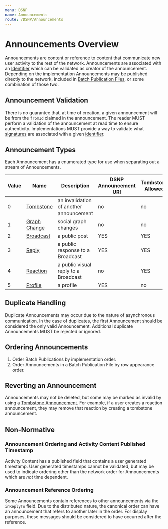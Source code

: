 ```yaml
---
menu: DSNP
name: Announcements
route: /DSNP/Announcements
---
```


# Announcements Overview

Announcements are content or reference to content that communicate new user activity to the rest of the network.
Announcements are associated with an [Identifier](/DSNP/Identifiers) which can be validated as creator of the announcement.
Depending on the implementation Announcements may be published directly to the network, included in [Batch Publication Files](/DSNP/BatchPublications), or some combination of those two.

## Announcement Validation

There is no guarantee that, at time of creation, a given announcement will be from the `fromId` claimed in the announcement.
The reader MUST perform a validation of the announcement at read time to ensure authenticity.
Implementations MUST provide a way to validate what [signatures](/DSNP/Signatures) are associated with a given [identifier](/DSNP/Identifiers).

## Announcement Types

Each Announcement has a enumerated type for use when separating out a stream of Announcements.

| Value | Name | Description | DSNP Announcement URI | Tombstone Allowed |
|------ | ---- | ----------- | --------------------- | ----------------- |
| 0 | [Tombstone](/DSNP/Types/Tombstone) | an invalidation of another announcement | no | no |
| 1 | [Graph Change](/DSNP/Types/GraphChange) | social graph changes | no | no |
| 2 | [Broadcast](/DSNP/Types/Broadcast) | a public post | YES | YES |
| 3 | [Reply](/DSNP/Types/Reply) | a public response to a Broadcast | YES | YES |
| 4 | [Reaction](/DSNP/Types/Reaction) | a public visual reply to a Broadcast | no | YES |
| 5 | [Profile](/DSNP/Types/Profile) | a profile | YES | no |


## Duplicate Handling

Duplicate Announcements may occur due to the nature of asynchronous communication.
In the case of duplicates, the first Announcement should be considered the only valid Announcement.
Additional duplicate Announcements MUST be rejected or ignored.

## Ordering Announcements

1. Order Batch Publications by implementation order.
2. Order Announcements in a Batch Publication File by row appearance order.

## Reverting an Announcement

Announcements may not be deleted, but some may be marked as invalid by using a [Tombstone Announcement](/DSNP/Types/Tombstone).
For example, if a user creates a reaction announcement, they may remove that reaction by creating a tombstone announcement.


## Non-Normative

### Announcement Ordering and Activity Content Published Timestamp

Activity Content has a published field that contains a user generated timestamp.
User generated timestamps cannot be validated,
but may be used to indicate ordering other than the network order for Announcements which are *not* time dependent.

### Announcement Reference Ordering

Some Announcements contain references to other announcements via the `inReplyTo` field.
Due to the distributed nature, the canonical order can have an announcement that refers to another later in the order.
For display purposes, these messages should be considered to have occurred after the reference.
